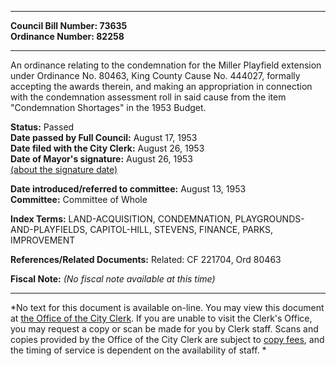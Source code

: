 * * * * *  
  
**Council Bill Number: [](#h0)[](#h2)73635**   
**Ordinance Number: 82258**  
  
* * * * *  
  
An ordinance relating to the condemnation for the Miller Playfield extension under Ordinance No. 80463, King County Cause No. 444027, formally accepting the awards therein, and making an appropriation in connection with the condemnation assessment roll in said cause from the item "Condemnation Shortages" in the 1953 Budget.  
  
**Status:** Passed   
**Date passed by Full Council:** August 17, 1953   
**Date filed with the City Clerk:** August 26, 1953   
**Date of Mayor's signature:** August 26, 1953   
[(about the signature date)](/~public/approvaldate.htm)   
  
  
**Date introduced/referred to committee:** August 13, 1953   
**Committee:** Committee of Whole   
  
**Index Terms:** LAND-ACQUISITION, CONDEMNATION, PLAYGROUNDS-AND-PLAYFIELDS, CAPITOL-HILL, STEVENS, FINANCE, PARKS, IMPROVEMENT  
  
**References/Related Documents:** Related: CF 221704, Ord 80463  
  
**Fiscal Note:** *(No fiscal note available at this time)*  
  
* * * * *  
  
*No text for this document is available on-line. You may view this document at [the Office of the City Clerk](http://www.seattle.gov/leg/clerk/contactUs.htm). If you are unable to visit the Clerk's Office, you may request a copy or scan be made for you by Clerk staff. Scans and copies provided by the Office of the City Clerk are subject to [copy fees](http://clerk.seattle.gov/~public/clerkfees.htm), and the timing of service is dependent on the availability of staff. *  
  
  
